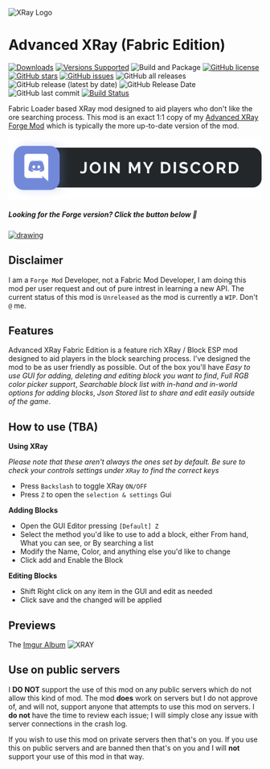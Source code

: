 ![XRay Logo](.github/assets/xray-fabric-logo.svg)

# Advanced XRay (Fabric Edition)

[![Downloads](http://cf.way2muchnoise.eu/full_444663_downloads.svg)](https://www.curseforge.com/minecraft/mc-mods/advanced-xray-fabric-edition)
[![Versions Supported](http://cf.way2muchnoise.eu/versions/444663.svg)](https://www.curseforge.com/minecraft/mc-mods/advanced-xray-fabric-edition)
![Build and Package](https://github.com/MichaelHillcox/XRay-Mod/workflows/Build%20and%20Package/badge.svg)
[![GitHub license](https://img.shields.io/github/license/MichaelHillcox/XRay-Fabric)](https://github.com/MichaelHillcox/XRay-Fabric/blob/main/LICENSE)
[![GitHub stars](https://img.shields.io/github/stars/MichaelHillcox/XRay-Fabric)](https://github.com/MichaelHillcox/XRay-Fabric/stargazers)
[![GitHub issues](https://img.shields.io/github/issues/MichaelHillcox/XRay-Fabric)](https://github.com/MichaelHillcox/XRay-Fabric/issues)
![GitHub all releases](https://img.shields.io/github/downloads/michaelhillcox/xray-Fabric/total)
![GitHub release (latest by date)](https://img.shields.io/github/v/release/michaelhillcox/xray-Fabric)
![GitHub Release Date](https://img.shields.io/github/release-date/michaelhillcox/xray-Fabric)
![GitHub last commit](https://img.shields.io/github/last-commit/michaelhillcox/xray-Fabric)
[![Build Status](https://ci.mikey.pro/buildStatus/icon?job=XRay-Fabric%2Fmain)](https://ci.mikey.pro/job/XRay-Fabric/job/main/)

Fabric Loader based XRay mod designed to aid players who don't like the ore searching process. This mod is an exact 1:1 copy of my [Advanced XRay Forge Mod](https://github.com/MichaelHillcox/XRay-Mod/) which is typically the more up-to-date version of the mod.

[![Discord invite link](.github/assets/discord-join-badge.svg)](https://discord.gg/yYNuqJxucJ)

##### Looking for the Forge version? Click the button below :tada:

<a href="https://github.com/michaelhillcox/xray-mod"><img src=".github/assets/xray-forge-badge.svg" alt="drawing" width="265"/>
</a>

## Disclaimer
I am a `Forge Mod` Developer, not a Fabric Mod Developer, I am doing this mod per user request and out of pure intrest in learning a new API. The current status of this mod is `Unreleased` as the mod is currently a `WIP`. Don't `@` me.

## Features
Advanced XRay Fabric Edition is a feature rich XRay / Block ESP mod designed to aid players in the block searching process. I've designed the mod to be as user friendly as possible. Out of the box you'll have *Easy to use GUI for adding, deleting and editing block you want to find*, *Full RGB color picker support*, *Searchable block list with in-hand and in-world options for adding blocks*, *Json Stored list to share and edit easily outside of the game*.

## How to use (TBA)

**Using XRay**

*Please note that these aren't always the ones set by default. Be sure to check your controls settings under `XRay` to find the correct keys*

- Press `Backslash` to toggle XRay `ON/OFF`
- Press `Z` to open the `selection & settings` Gui 

**Adding Blocks**

- Open the GUI Editor pressing `[Default] Z`
- Select the method you'd like to use to add a block, either From hand, What you can see, or By searching a list
- Modify the Name, Color, and anything else you'd like to change
- Click add and Enable the Block

**Editing Blocks**

- Shift Right click on any item in the GUI and edit as needed
- Click save and the changed will be applied

## Previews

The [Imgur Album](http://imgur.com/a/23dX5)
![XRAY](http://i.imgur.com/N3KOEaE.png)

## Use on public servers

I **DO NOT** support the use of this mod on any public servers which do not allow this kind of mod. The mod **does** work on servers but I do not approve of, and will not, support anyone that attempts to use this mod on servers. I **do not** have the time to review each issue; I will simply close any issue with server connections in the crash log. 

If you wish to use this mod on private servers then that's on you. If you use this on public servers and are banned then that's on you and I will **not** support your use of this mod in that way. 
